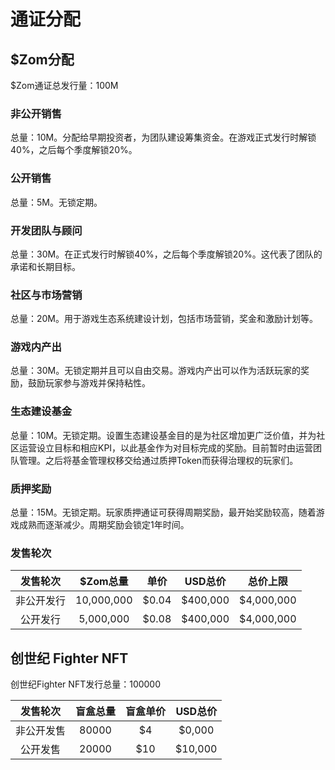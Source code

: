 # 通证分配

## $Zom分配

$Zom通证总发行量：100M

### 非公开销售 <a id="pravite-sale"></a>

总量：10M。分配给早期投资者，为团队建设筹集资金。在游戏正式发行时解锁40%，之后每个季度解锁20%。

### 公开销售 <a id="public-sale"></a>

总量：5M。无锁定期。

### 开发团队与顾问 <a id="dev-team"></a>

总量：30M。在正式发行时解锁40%，之后每个季度解锁20%。这代表了团队的承诺和长期目标。

### 社区与市场营销 <a id="comunity"></a>

总量：20M。用于游戏生态系统建设计划，包括市场营销，奖金和激励计划等。

### 游戏内产出

总量：30M。无锁定期并且可以自由交易。游戏内产出可以作为活跃玩家的奖励，鼓励玩家参与游戏并保持粘性。

### 生态建设基金 <a id="fund"></a>

总量：10M。无锁定期。设置生态建设基金目的是为社区增加更广泛价值，并为社区运营设立目标和相应KPI，以此基金作为对目标完成的奖励。目前暂时由运营团队管理。之后将基金管理权移交给通过质押Token而获得治理权的玩家们。

### 质押奖励

总量：15M。无锁定期。玩家质押通证可获得周期奖励，最开始奖励较高，随着游戏成熟而逐渐减少。周期奖励会锁定1年时间。

### 发售轮次

| 发售轮次 | $Zom总量 | 单价 | USD总价 | 总价上限 |
| :---: | :---: | :---: | :---: | :---: |
| 非公开发行 | 10,000,000 | $0.04 | $400,000 | $4,000,000 |
| 公开发行 | 5,000,000 | $0.08 | $400,000 | $4,000,000 |

## 创世纪 Fighter NFT <a id="zombie-nft-sale"></a>

创世纪Fighter NFT发行总量：100000

| 发售轮次 | 盲盒总量 | 盲盒单价 | USD总价 |
| :---: | :---: | :---: | :---: |
| 非公开发售 | 80000 | $4 | $0,000 |
| 公开发售 | 20000 | $10 | $10,000 |



